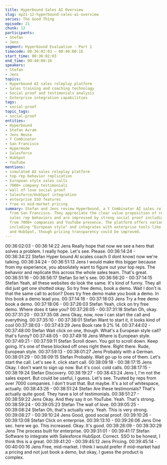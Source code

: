 ```yaml
---
title: Hyperbound Sales AI Overview
slug: ep21-12-hyperbound-sales-ai-overview
series: The Good Thing
episode: 21
chunk: 12
participants:
- Stefan
- Jens
segment: Hyperbound Evaluation - Part 1
timecode: 00:36:02:03 – 00:40:00:16
start_time: 00:36:02:03
end_time: 00:40:00:16
speakers:
- Stefan
- Jens
topics:
- Hyperbound AI sales roleplay platform
- Sales training and coaching technology
- Social proof and testimonials analysis
- Enterprise integration capabilities
tags:
- social-proof
topic_tags:
- social-proof
entities:
- Hyperbound
- Stefan Avram
- Jens Neuse
- Y Combinator
- San Francisco
- Hypermode
- Salesforce
- HubSpot
- YouTube
mentions:
- simulated AI sales roleplay platform
- top rep behavior replication
- European style sales calls
- 7000+ company testimonials
- wall of love social proof
- Salesforce/HubSpot integration
- enterprise SSO features
- free vs mid-market pricing
summary: Stefan and Jens review Hyperbound, a Y Combinator AI sales roleplay platform
  from San Francisco. They appreciate the clear value proposition of replicating top
  sales rep behaviors and are impressed by strong social proof including testimonials
  from 7000+ companies and YouTube presence. The platform offers various call types
  including "European style" and integrates with enterprise tools like Salesforce
  and HubSpot, though pricing transparency could be improved.
---
```


00:36:02:03 - 00:36:14:22
Jens
Really hope that now we see a hero that solves a problem. I really hope. Let's see. Please.
00:36:14:24 - 00:36:34:22
Stefan
Hyper bound AI scales coach (I dont know) now we're talking.
00:36:34:24 - 00:36:51:13
Jens
I would make this bigger because from my experience, you absolutely want to figure out your
top reps. The behavior and replicate this across the whole sales team. That's great.
00:36:51:16 - 00:36:56:17
Stefan
So let's see.
00:36:56:20 - 00:37:14:15
Stefan
Yeah, all these websites do look the same. It's kind of funny. They all did just get one shotted
okay. So try free demo, book a demo. Wait I don't is that the same call to action? Does try free
demo make you book a demo. In this book a demo lead you.
00:37:14:18 - 00:37:18:03
Jens
Try a free demo book a demo.
00:37:18:06 - 00:37:26:03
Stefan
Yeah, click on try free demo. Where does it take you?
00:37:26:05 - 00:37:31:18
Stefan
Oh, okay.
00:37:31:20 - 00:37:35:08
Jens
Okay, now, now I can start the call and everything.
00:37:35:10 - 00:37:38:01
Stefan
Want to start it, it looks kind of cool
00:37:38:03 - 00:37:43:29
Jens
Book rate 9.2% 14.
00:37:44:02 - 00:37:48:00
Stefan
Wait click on one, though. What's a European style call? that's funny?
00:37:48:05 - 00:37:49:18
Jens
Where is European style.
00:37:49:21 - 00:37:59:11
Stefan
Scroll down. You got to scroll down. Keep going. It's one of these blocked off ones right there.
Right there. Rude, European style.
00:37:59:13 - 00:38:01:27
Jens
Probably with a German.
00:38:01:29 - 00:38:09:15
Stefan
Probably. Wait go up to one of them. Let's start the call. Let's see it. click start call.
00:38:09:18 - 00:38:17:15
Jens
Okay. I don't want to sign up now. But it's cool. cold calls.
00:38:17:15 - 00:38:19:24
Stefan
Discovery.
00:38:19:27 - 00:38:43:24
Jens
I, I'm not the sales expert. But could be useful, I guess. Let's see. Trusted by reps from over
7000 companies. I don't trust that. But maybe. It's a lot of whitespace, actually.
00:38:43:26 - 00:38:51:24
Stefan
Are these testimonials? That's actually quite good. They have a lot of testimonials.
00:38:51:27 - 00:38:59:22
Jens
Okay. And they say it on YouTube. Yeah. That's strong.
00:38:59:24 - 00:39:05:23
Stefan
The wall of love.
00:39:05:25 - 00:39:08:24
Stefan
Oh, that's actually very. Yeah. This is very strong.
00:39:08:27 - 00:39:10:24
Jens
Good, good social proof.
00:39:10:26 - 00:39:13:08
Stefan
Click on enterprise.
00:39:13:10 - 00:39:26:06
Jens
One sec. here we go. This increased. Okay. It's good.
00:39:26:09 - 00:39:30:29
Jens
The process built for enterprise.
00:39:31:01 - 00:39:41:17
Stefan
Software to integrate with Salesforce HubSpot. Correct. SSO to be honest, I think this is a great.
00:39:41:20 - 00:39:45:12
Jens
Pricing.
00:39:45:14 - 00:40:00:16
Jens
Free, mid-market. I think I would prefer if mid-market had a pricing and not just book a demo,
but okay, I guess the product is complex.